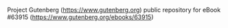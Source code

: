 Project Gutenberg (https://www.gutenberg.org) public repository for
eBook #63915 (https://www.gutenberg.org/ebooks/63915)
